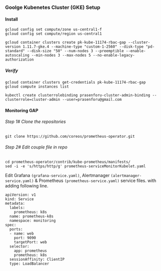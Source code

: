 ### Goolge Kubenetes Cluster (GKE) Setup

#### Install

```
gcloud config set compute/zone us-central1-f
gcloud config set compute/region us-central1

gcloud container clusters create pk-kube-11174-rbac-gap --cluster-version 1.11.7-gke.4 --machine-type "custom-1-2560" --disk-type "pd-standard" --disk-size "50" --num-nodes 3 --preemptible --enable-autoscaling --min-nodes 3 --max-nodes 5 --no-enable-legacy-authorization
```

##### Verify

```
gcloud container clusters get-credentials pk-kube-11174-rbac-gap
gcloud compute instances list

kubectl create clusterrolebinding prasenforu-cluster-admin-binding --clusterrole=cluster-admin --user=prasenforu@gmail.com
```


#### Monitoring GAP

###### Step 1# Clone the repositories

```git clone https://github.com/coreos/prometheus-operator.git```

###### Step 2# Edit couple file in repo

```
cd prometheus-operator/contrib/kube-prometheus/manifests/
sed -i -e 's/https/http/g' prometheus-serviceMonitorKubelet.yaml
```

Edit Grafana ```(grafana-service.yaml)```, Alertmanager ```(alertmanager-service.yaml)``` & Prometheus ```(prometheus-service.yaml)``` service files. with adding following line.

```
apiVersion: v1
kind: Service
metadata:
  labels:
    prometheus: k8s
  name: prometheus-k8s
  namespace: monitoring
spec:
  ports:
  - name: web
    port: 9090
    targetPort: web
  selector:
    app: prometheus
    prometheus: k8s
  sessionAffinity: ClientIP
  type: LoadBalancer
```

